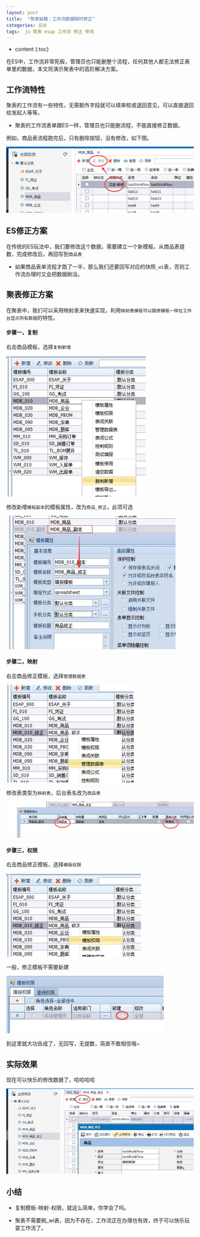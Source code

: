 ```yaml
---
layout: post
title:  "聚表秘籍：工作流数据随时修正"
categories: 日志
tags:  ju 聚表 esap 工作流 修正 修改
---
```


* content
{:toc}

在ES中，工作流非常死板，管理员也只能删整个流程，任何其他人都无法修正表单里的数据，本文将演示聚表中的高阶解决方案。

## 工作流特性
聚表的工作流有一些特性，无需额外字段就可以填审核或退回意见，可以直接退回给发起人等等。

* 聚表的工作流表单跟ES一样，管理员也只能删流程，不能直接修正数据。

例如，商品表流程跑完后，只有删除按钮，没有修改，如下图。

![](/img/ju3-1.jpg)

## ES修正方案
在传统的ES玩法中，我们要修改这个数据，需要建立一个新模板，从商品表提数，完成修改后，再回写到`商品表`

* 如果商品表单流程才跑了一半，那么我们还要回写对应的快照`_wi`表，否则工作流办理时又会把数据刷没。

## 聚表修正方案
在聚表中，我们可以采用映射表来快速实现，利用`映射表模板可以跟原模板一样在工作台显示所有数据`的特性。

#### 步骤一，复制
右击商品模板，选择`复制新增`

![](/img/ju3-2.jpg)

修改新增`模板副本`的模板属性，改为`商品_修正`，此项可选

![](/img/ju3-3.jpg)

#### 步骤二，映射
右击商品修正模板，选择`管理数据表`

![](/img/ju3-5.jpg)

修改表类型为`映射表`，后台表名改为`商品表`

![](/img/ju3-4.jpg)

#### 步骤三，权限
右击商品修正模板，选择`模板权限`

![](/img/ju3-6.jpg)

一般，修正模板不需要新建

![](/img/ju3-7.jpg)

到这里就大功告成了，无回写，无提数，简直不敢相信哦~

## 实际效果
现在可以快乐的修改数据了，哈哈哈哈

![](/img/ju3-8.jpg)

## 小结
* 复制模板-映射-权限，就这么简单，你学会了吗。

* 聚表不需要刷_wi表，因为不存在，工作流正在办理也有效，终于可以快乐玩耍工作流了。